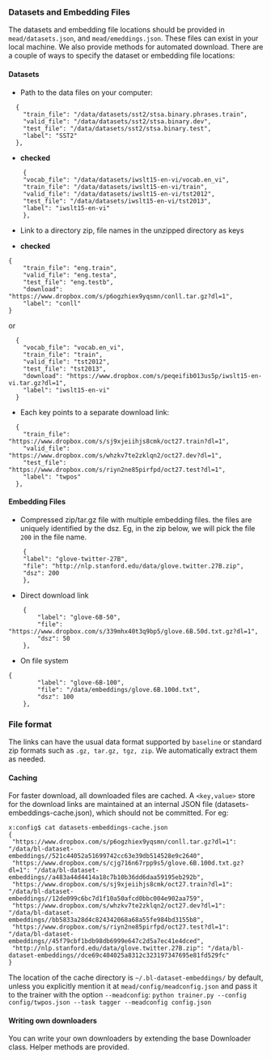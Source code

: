 ### Datasets and Embedding Files

The datasets and embedding file locations should be provided in `mead/datasets.json`, and `mead/emeddings.json`. These files can exist in your local machine. We also provide methods for automated download. There are a couple of ways to specify the dataset or embedding file locations:

#### Datasets

- Path to the data files on your computer:

```
  {
    "train_file": "/data/datasets/sst2/stsa.binary.phrases.train",
    "valid_file": "/data/datasets/sst2/stsa.binary.dev",
    "test_file": "/data/datasets/sst2/stsa.binary.test",
    "label": "SST2"
  },
```
- **checked**

```
    {
	"vocab_file": "/data/datasets/iwslt15-en-vi/vocab.en_vi",
	"train_file": "/data/datasets/iwslt15-en-vi/train",
	"valid_file": "/data/datasets/iwslt15-en-vi/tst2012",
	"test_file": "/data/datasets/iwslt15-en-vi/tst2013",
	"label": "iwslt15-en-vi"
    },

```
- Link to a directory zip, file names in the unzipped directory as keys

- **checked**

```
{
    "train_file": "eng.train",
    "valid_file": "eng.testa",
    "test_file": "eng.testb",
    "download": "https://www.dropbox.com/s/p6ogzhiex9yqsmn/conll.tar.gz?dl=1",
    "label": "conll"
}
```

or

```
  {
    "vocab_file": "vocab.en_vi",
    "train_file": "train",
    "valid_file": "tst2012",
    "test_file": "tst2013",
    "download": "https://www.dropbox.com/s/peqeifib013us5p/iwslt15-en-vi.tar.gz?dl=1",
    "label": "iwslt15-en-vi"
  }
```

- Each key points to a separate download link:

```
  {
    "train_file": "https://www.dropbox.com/s/sj9xjeiihjs8cmk/oct27.train?dl=1",
    "valid_file": "https://www.dropbox.com/s/whzkv7te2zklqn2/oct27.dev?dl=1",
    "test_file": "https://www.dropbox.com/s/riyn2ne85pirfpd/oct27.test?dl=1",
    "label": "twpos"
  },
```

#### Embedding Files

- Compressed zip/tar.gz file with multiple embedding files. the files are uniquely identified by the dsz. Eg, in the zip below, we will pick the file `200` in the file name.

```
    {
	"label": "glove-twitter-27B",
	"file": "http://nlp.stanford.edu/data/glove.twitter.27B.zip",
	"dsz": 200
    },
```

- Direct download link

```
    {
        "label": "glove-6B-50",
        "file": "https://www.dropbox.com/s/339mhx40t3q9bp5/glove.6B.50d.txt.gz?dl=1",
        "dsz": 50
    },
```

- On file system

```aidl
{
        "label": "glove-6B-100",
        "file": "/data/embeddings/glove.6B.100d.txt",
        "dsz": 100
    },
```

### File format
The links can have the usual data format supported by `baseline` or standard zip formats such as `.gz, tar.gz, tgz, zip`. We automatically extract them as needed.

#### Caching

For faster download, all downloaded files are cached. A `<key,value>` store for the download links are maintained at an internal JSON file (datasets-embeddings-cache.json), which should not be committed. For eg:
```aidl
x:config$ cat datasets-embeddings-cache.json
{
 "https://www.dropbox.com/s/p6ogzhiex9yqsmn/conll.tar.gz?dl=1": "/data/bl-dataset-embeddings//521c44052a51699742cc63e39db514528e9c2640",
 "https://www.dropbox.com/s/cjg716n67rpp9s5/glove.6B.100d.txt.gz?dl=1": "/data/bl-dataset-embeddings//a483a44d4414a18c7b10b36dd6daa59195eb292b",
 "https://www.dropbox.com/s/sj9xjeiihjs8cmk/oct27.train?dl=1": "/data/bl-dataset-embeddings//12de099c6bc7d1f10a50afcd0bbc004e902aa759",
 "https://www.dropbox.com/s/whzkv7te2zklqn2/oct27.dev?dl=1": "/data/bl-dataset-embeddings//bb5833a28d4c824342068a68a55fe984bd3155b8",
 "https://www.dropbox.com/s/riyn2ne85pirfpd/oct27.test?dl=1": "/data/bl-dataset-embeddings//45f79cbf1bdb98db6999e647c2d5a7ec41e4dced",
 "http://nlp.stanford.edu/data/glove.twitter.27B.zip": "/data/bl-dataset-embeddings//dce69c404025a8312c323197347695e81fd529fc"
}

```


The location of the cache directory is `~/.bl-dataset-embeddings/` by default, unless you explicitly mention it at `mead/config/meadconfig.json` and pass it to the trainer with the option `--meadconfig`: `python trainer.py --config config/twpos.json --task tagger --meadconfig config.json`


#### Writing own downloaders

You can write your own downloaders by extending the base Downloader class. Helper methods are provided.

